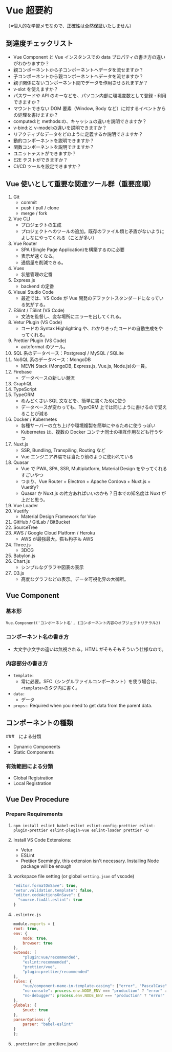 # Vue 超要約

（※個人的な学習メモなので、正確性は全然保証いたしません）

## 到達度チェックリスト

- Vue Component と Vue インスタンスでの data プロパティの書き方の違いがわかりますか？
- 親コンポーネントから子コンポーネントへデータを流せますか？
- 子コンポーネントから親コンポーネントへデータを流せますか？
- 親子関係にないコンポーネント間でデータを作用させられますか？
- v-slot を使えますか？
- パスワードや API のキーなどを、パソコン内部に環境変数として登録・利用できますか？
- マウントできない DOM 要素（Window, Body など）に対するイベントからの処理を書けますか？
- computed:と methods:の、キャッシュの違いを説明できますか？
- v-bind:と v-model:の違いを説明できますか？
- リアクティブなデータをどのように定義するか説明できますか？
- 動的コンポーネントを説明できますか？
- 関数コンポーネントを説明できますか？
- ユニットテストができますか？
- E2E テストができますか？
- CI/CD ツールを設定できますか？





## Vue 使いとして重要な関連ツール群（重要度順）

1. Git
   - commit
   - push / pull / clone
   - merge / fork
1. Vue CLI
   - プロジェクトの生成
   - プロジェクトへのツールの追加。既存のファイル類と矛盾がないようによしなにやってくれる（ことが多い）
1. Vue Router
   - SPA (Single Page Application)を構築するのに必要
   - 表示が速くなる。
   - 通信量を削減できる。
1. Vuex
   - 状態管理の定番
1. Express.js
   - backend の定番
1. Visual Studio Code
   - 最近では、VS Code が Vue 開発のデファクトスタンダードになっている気がする。
1. ESlint / TSlint (VS Code)
   - 文法を監督し、変な場所にエラーを出してくれる。
1. Vetur Plugin (VS Code)
   - コードの Syntax Highlighting や、わかりきったコードの自動生成をやってくれる。
1. Prettier Plugin (VS Code)
   - autoformat のツール。
1. SQL 系のデータベース：Postgresql / MySQL / SQLite
1. NoSQL 系のデータベース：MongoDB
   - MEVN Stack (MongoDB, Express.js, Vue.js, Node.js)の一員。
1. Firebase
   - データベースの新しい潮流
1. GraphQL
1. TypeScript
1. TypeORM
   - めんどくさい SQL 文などを、簡単に書くために使う
   - データベースが変わっても、TyprORM 上では同じように書けるので覚えることが減る
1. Docker / Kubernetes
   - 各種サーバーの立ち上げや環境複製を簡単にやるために使うっぽい
   - Kubernetes は、複数の Docker コンテナ同士の相互作用なども行うやつ
1. Nuxt.js
   - SSR, Bundling, Transpiling, Routing など
   - Vue エンジニア界隈では当たり前のように使われている
1. Quasar
   - Vue で PWA, SPA, SSR, Multiplatform, Material Design をやってくれるすごいやつ
   - つまり、Vue Router + Electron + Apache Cordova + Nuxt.js + Vuetify?
   - Quasar か Nuxt.js の片方あればいいのかも？日本での知名度は Nuxt が上だと思う。
1. Vue Loader
1. Vuetify
   - Material Design Framework for Vue
1. GitHub / GitLab / BitBucket
1. SourceTree
1. AWS / Google Cloud Platform / Heroku
   - AWS が最強最大。猫も杓子も AWS
1. Three.js
   - 3DCG
1. Babylon.js
1. Chart.js
   - シンプルなグラフや図表の表示
1. D3.js
   - 高度なグラフなどの表示。データ可視化界の大御所。

## Vue Component

### 基本形

```
Vue.Component('コンポーネント名', {コンポーネント内容のオブジェクトリテラル})
```

### コンポーネント名の書き方

- 大文字小文字の違いは無視される。HTML がそもそもそういう仕様なので。

### 内容部分の書き方

- `template:`
  - 常に必要。SFC（シングルファイルコンポーネント）を使う場合は、`<template>`のタグ内に書く。
- `data:`
  - データ
- `props:`: Required when you need to get data from the parent data.

## コンポーネントの種類

###　による分類

- Dynamic Components
- Static Components

### 有効範囲による分類

- Global Registration
- Local Registration

## Vue Dev Procedure


### Prepare Requirements

1. `npm install eslint babel-eslint eslint-config-prettier eslint-plugin-prettier eslint-plugin-vue eslint-loader prettier -D`
1. Install VS Code Extensions:
   - Vetur
   - ESLint
   - ~~Prettier~~ Seemingly, this extension isn't necessary. Installing Node package will be enough
1. workspace file setting (or global `setting.json` of vscode)
    ```js
    "editor.formatOnSave": true,
    "vetur.validation.template": false,
    "editor.codeActionsOnSave": {
      "source.fixAll.eslint": true
    }
    ```

1. `.eslintrc.js`

    ```js
    module.exports = {
    root: true,
    env: {
        node: true,
        browser: true
    },
    extends: [
        "plugin:vue/recommended",
        "eslint:recommended",
        "prettier/vue",
        "plugin:prettier/recommended"
    ],
    rules: {
        "vue/component-name-in-template-casing": ["error", "PascalCase"],
        "no-console": process.env.NODE_ENV === "production" ? "error" : "off",
        "no-debugger": process.env.NODE_ENV === "production" ? "error" : "off"
    },
    globals: {
        $nuxt: true
    },
    parserOptions: {
        parser: "babel-eslint"
    }
    };
    ```

1. `.prettierrc` (or .prettierc.json)

